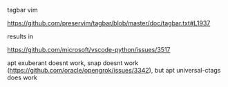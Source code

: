 tagbar vim

https://github.com/preservim/tagbar/blob/master/doc/tagbar.txt#L1937

results in

https://github.com/microsoft/vscode-python/issues/3517

apt exuberant doesnt work, snap doesnt work (https://github.com/oracle/opengrok/issues/3342), but apt universal-ctags does work


